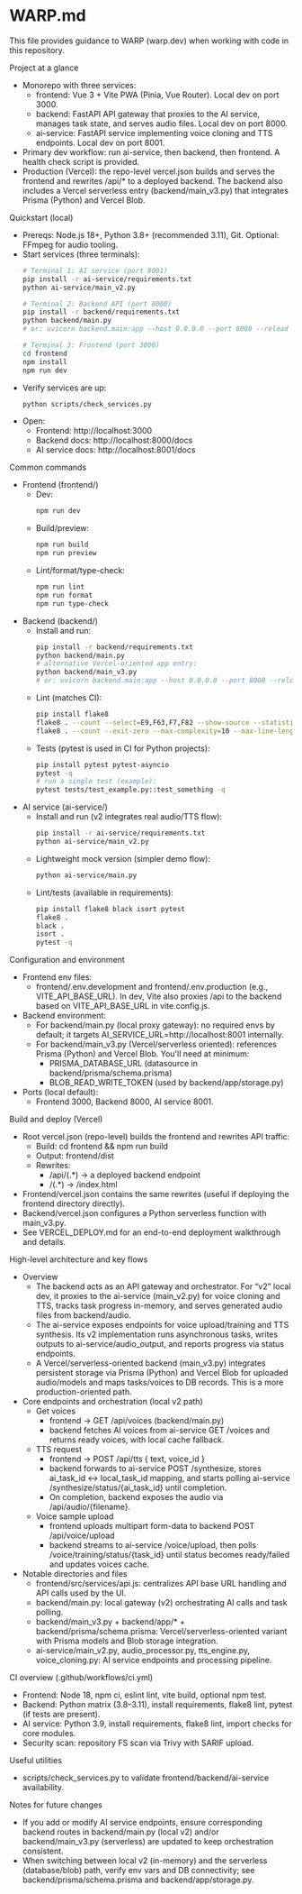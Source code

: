 # WARP.md

This file provides guidance to WARP (warp.dev) when working with code in this repository.

Project at a glance
- Monorepo with three services:
  - frontend: Vue 3 + Vite PWA (Pinia, Vue Router). Local dev on port 3000.
  - backend: FastAPI API gateway that proxies to the AI service, manages task state, and serves audio files. Local dev on port 8000.
  - ai-service: FastAPI service implementing voice cloning and TTS endpoints. Local dev on port 8001.
- Primary dev workflow: run ai-service, then backend, then frontend. A health check script is provided.
- Production (Vercel): the repo-level vercel.json builds and serves the frontend and rewrites /api/* to a deployed backend. The backend also includes a Vercel serverless entry (backend/main_v3.py) that integrates Prisma (Python) and Vercel Blob.

Quickstart (local)
- Prereqs: Node.js 18+, Python 3.8+ (recommended 3.11), Git. Optional: FFmpeg for audio tooling.
- Start services (three terminals):
  ```bash path=null start=null
  # Terminal 1: AI service (port 8001)
  pip install -r ai-service/requirements.txt
  python ai-service/main_v2.py
  ```
  ```bash path=null start=null
  # Terminal 2: Backend API (port 8000)
  pip install -r backend/requirements.txt
  python backend/main.py
  # or: uvicorn backend.main:app --host 0.0.0.0 --port 8000 --reload
  ```
  ```bash path=null start=null
  # Terminal 3: Frontend (port 3000)
  cd frontend
  npm install
  npm run dev
  ```
- Verify services are up:
  ```bash path=null start=null
  python scripts/check_services.py
  ```
- Open:
  - Frontend: http://localhost:3000
  - Backend docs: http://localhost:8000/docs
  - AI service docs: http://localhost:8001/docs

Common commands
- Frontend (frontend/)
  - Dev: 
    ```bash path=null start=null
    npm run dev
    ```
  - Build/preview:
    ```bash path=null start=null
    npm run build
    npm run preview
    ```
  - Lint/format/type-check:
    ```bash path=null start=null
    npm run lint
    npm run format
    npm run type-check
    ```
- Backend (backend/)
  - Install and run:
    ```bash path=null start=null
    pip install -r backend/requirements.txt
    python backend/main.py
    # alternative Vercel-oriented app entry:
    python backend/main_v3.py
    # or: uvicorn backend.main:app --host 0.0.0.0 --port 8000 --reload
    ```
  - Lint (matches CI):
    ```bash path=null start=null
    pip install flake8
    flake8 . --count --select=E9,F63,F7,F82 --show-source --statistics
    flake8 . --count --exit-zero --max-complexity=10 --max-line-length=127 --statistics
    ```
  - Tests (pytest is used in CI for Python projects):
    ```bash path=null start=null
    pip install pytest pytest-asyncio
    pytest -q
    # run a single test (example):
    pytest tests/test_example.py::test_something -q
    ```
- AI service (ai-service/)
  - Install and run (v2 integrates real audio/TTS flow):
    ```bash path=null start=null
    pip install -r ai-service/requirements.txt
    python ai-service/main_v2.py
    ```
  - Lightweight mock version (simpler demo flow):
    ```bash path=null start=null
    python ai-service/main.py
    ```
  - Lint/tests (available in requirements):
    ```bash path=null start=null
    pip install flake8 black isort pytest
    flake8 .
    black .
    isort .
    pytest -q
    ```

Configuration and environment
- Frontend env files:
  - frontend/.env.development and frontend/.env.production (e.g., VITE_API_BASE_URL). In dev, Vite also proxies /api to the backend based on VITE_API_BASE_URL in vite.config.js.
- Backend environment:
  - For backend/main.py (local proxy gateway): no required envs by default; it targets AI_SERVICE_URL=http://localhost:8001 internally.
  - For backend/main_v3.py (Vercel/serverless oriented): references Prisma (Python) and Vercel Blob. You'll need at minimum:
    - PRISMA_DATABASE_URL (datasource in backend/prisma/schema.prisma)
    - BLOB_READ_WRITE_TOKEN (used by backend/app/storage.py)
- Ports (local default):
  - Frontend 3000, Backend 8000, AI service 8001.

Build and deploy (Vercel)
- Root vercel.json (repo-level) builds the frontend and rewrites API traffic:
  - Build: cd frontend && npm run build
  - Output: frontend/dist
  - Rewrites: 
    - /api/(.*) → a deployed backend endpoint
    - /(.*) → /index.html
- Frontend/vercel.json contains the same rewrites (useful if deploying the frontend directory directly).
- Backend/vercel.json configures a Python serverless function with main_v3.py.
- See VERCEL_DEPLOY.md for an end-to-end deployment walkthrough and details.

High-level architecture and key flows
- Overview
  - The backend acts as an API gateway and orchestrator. For “v2” local dev, it proxies to the ai-service (main_v2.py) for voice cloning and TTS, tracks task progress in-memory, and serves generated audio files from backend/audio.
  - The ai-service exposes endpoints for voice upload/training and TTS synthesis. Its v2 implementation runs asynchronous tasks, writes outputs to ai-service/audio_output, and reports progress via status endpoints.
  - A Vercel/serverless-oriented backend (main_v3.py) integrates persistent storage via Prisma (Python) and Vercel Blob for uploaded audio/models and maps tasks/voices to DB records. This is a more production-oriented path.
- Core endpoints and orchestration (local v2 path)
  - Get voices
    - frontend → GET /api/voices (backend/main.py)
    - backend fetches AI voices from ai-service GET /voices and returns ready voices, with local cache fallback.
  - TTS request
    - frontend → POST /api/tts { text, voice_id }
    - backend forwards to ai-service POST /synthesize, stores ai_task_id ↔ local_task_id mapping, and starts polling ai-service /synthesize/status/{ai_task_id} until completion.
    - On completion, backend exposes the audio via /api/audio/{filename}.
  - Voice sample upload
    - frontend uploads multipart form-data to backend POST /api/voice/upload
    - backend streams to ai-service /voice/upload, then polls /voice/training/status/{task_id} until status becomes ready/failed and updates voices cache.
- Notable directories and files
  - frontend/src/services/api.js: centralizes API base URL handling and API calls used by the UI.
  - backend/main.py: local gateway (v2) orchestrating AI calls and task polling.
  - backend/main_v3.py + backend/app/* + backend/prisma/schema.prisma: Vercel/serverless-oriented variant with Prisma models and Blob storage integration.
  - ai-service/main_v2.py, audio_processor.py, tts_engine.py, voice_cloning.py: AI service endpoints and processing pipeline.

CI overview (.github/workflows/ci.yml)
- Frontend: Node 18, npm ci, eslint lint, vite build, optional npm test.
- Backend: Python matrix (3.8–3.11), install requirements, flake8 lint, pytest (if tests are present).
- AI service: Python 3.9, install requirements, flake8 lint, import checks for core modules.
- Security scan: repository FS scan via Trivy with SARIF upload.

Useful utilities
- scripts/check_services.py to validate frontend/backend/ai-service availability.

Notes for future changes
- If you add or modify AI service endpoints, ensure corresponding backend routes in backend/main.py (local v2) and/or backend/main_v3.py (serverless) are updated to keep orchestration consistent.
- When switching between local v2 (in-memory) and the serverless (database/blob) path, verify env vars and DB connectivity; see backend/prisma/schema.prisma and backend/app/storage.py.

